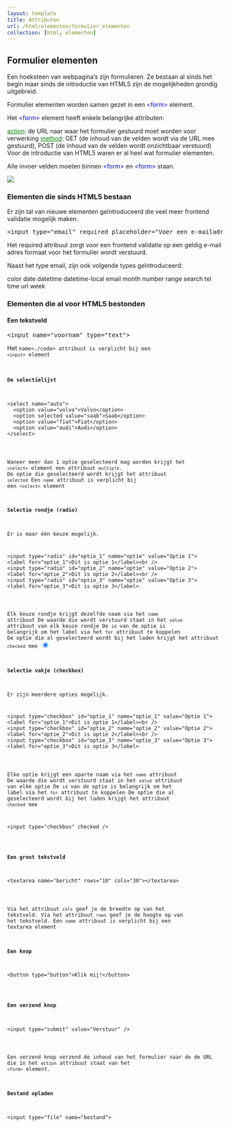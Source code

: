 ```yaml
---
layout: template
title: Attributen
url: /html/elementen/formulier_elementen
collection: [html, elementen]
---
```


## Formulier elementen

Een hoeksteen van webpagina’s zijn formulieren. Ze bestaan al sinds het begin maar sinds de introductie van HTML5 zijn de mogelijkheden grondig uitgebreid.

Formulier elementen worden samen gezet in een <span style="color: blue">&lt;form&gt;</span> element.

Het <span style="color: blue">&lt;form&gt;</span> element heeft enkele belangrijke attributen:

<span style="color: green"><u>action</u></span>: de URL naar waar het formulier gestuurd moet worden voor verwerking
<span style="color: green"><u>method</u></span>: GET (de inhoud van de velden wordt via de URL mee gestuurd), POST (de inhoud van de velden wordt onzichtbaar verstuurd)
Voor de introductie van HTML5 waren er al heel wat formulier elementen.

Alle invoer velden moeten binnen <span style="color: blue">&lt;form&gt;</span> en <span style="color: blue">&lt;form&gt;</span> staan.

<img src="{{ '/html/elementen/images/form_html.png' | relative_url}}" />

### Elementen die sinds HTML5 bestaan
Er zijn tal van nieuwe elementen geïntroduceerd die veel meer frontend validatie mogelijk maken.

<pre data-enlighter-language="html">
&lt;input type=&quot;email&quot; required placeholder=&quot;Voer een e-mailadres in&quot; /&gt;
</pre>

Het required attribuut zorgt voor een frontend validatie op een geldig e-mail adres formaat voor het formulier wordt verstuurd.

Naast het type email, zijn ook volgende types geïntroduceerd:

color
date
datetime
datetime-local
email
month
number
range
search
tel
time
url
week

### Elementen die al voor HTML5 bestonden
#### Een tekstveld
<pre data-enlighter-language="html">
&lt;input name=&quot;voornam&quot; type=&quot;text&quot;&gt;
</pre>
Het <code>name<./code> attribuut is verplicht bij een <code>&lt;input&gt;</code> element

#### De selectielijst
<pre data-enlighter-language="html">
&lt;select name=&quot;auto&quot;&gt; 
  &lt;option value=&quot;volvo&quot;&gt;Volvo&lt;/option&gt; 
  &lt;option selected value=&quot;saab&quot;&gt;Saab&lt;/option&gt; 
  &lt;option value=&quot;fiat&quot;&gt;Fiat&lt;/option&gt; 
  &lt;option value=&quot;audi&quot;&gt;Audi&lt;/option&gt; 
&lt;/select&gt;
</pre>
Waneer meer dan 1 optie geselecteerd mag worden krijgt het <code>&lt;select&gt;</code> element een attribuut <code>multiple</code>.
De optie die geselecteerd wordt krijgt het attribuut <code>selected</code>
Een <code>name</code> attribuut is verplicht bij een <code>&lt;select&gt;</code> element

#### Selectie rondje (radio)
Er is maar één keuze mogelijk.

<pre data-enlighter-language="html">
&lt;input type=&quot;radio&quot; id=&quot;optie_1&quot; name=&quot;optie&quot; value=&quot;Optie 1&quot;&gt; 
&lt;label for=&quot;optie_1&quot;&gt;Dit is optie 1&lt;/label&gt;&lt;br /&gt; 
&lt;input type=&quot;radio&quot; id=&quot;optie_2&quot; name=&quot;optie&quot; value=&quot;Optie 2&quot;&gt; 
&lt;label for=&quot;optie_2&quot;&gt;Dit is optie 2&lt;/label&gt;&lt;br /&gt; 
&lt;input type=&quot;radio&quot; id=&quot;optie_3&quot; name=&quot;optie&quot; value=&quot;Optie 3&quot;&gt; 
&lt;label for=&quot;optie_3&quot;&gt;Dit is optie 3&lt;/label&gt;
</pre>

Elk keuze rondje krijgt dezelfde naam via het <code>name</code> attribuut
De waarde die wordt verstuurd staat in het <code>value</code> attribuut van elk keuze rondje
De <code>id</code> van de optie is belangrijk om het label via het <code>for</code> attribuut te koppelen
De optie die al geselecteerd wordt bij het laden krijgt het attribuut <code>checked</code> mee
<input type="radio" checked />

#### Selectie vakje (checkbox)
Er zijn meerdere opties mogelijk.

<pre data-enlighter-language="html">
&lt;input type=&quot;checkbox&quot; id=&quot;optie_1&quot; name=&quot;optie_1&quot; value=&quot;Optie 1&quot;&gt; 
&lt;label for=&quot;optie_1&quot;&gt;Dit is optie 1&lt;/label&gt;&lt;br /&gt; 
&lt;input type=&quot;checkbox&quot; id=&quot;optie_2&quot; name=&quot;optie_2&quot; value=&quot;Optie 2&quot;&gt; 
&lt;label for=&quot;optie_2&quot;&gt;Dit is optie 2&lt;/label&gt;&lt;br /&gt; 
&lt;input type=&quot;checkbox&quot; id=&quot;optie_3&quot; name=&quot;optie_3&quot; value=&quot;Optie 3&quot;&gt; 
&lt;label for=&quot;optie_3&quot;&gt;Dit is optie 3&lt;/label&gt;
</pre>

Elke optie krijgt een aparte naam via het <code>name</code> attribuut
De waarde die wordt verstuurd staat in het <code>value</code> attribuut van elke optie
De <code>id</code> van de optie is belangrijk om het label via het <code>for</code> attribuut te koppelen
De optie die al geselecteerd wordt bij het laden krijgt het attribuut <code>checked</code> mee

<pre data-enlighter-language="html">
&lt;input type=&quot;checkbox&quot; checked /&gt;
</pre>

#### Een groot tekstveld
<pre data-enlighter-language="html">
&lt;textarea name=&quot;bericht&quot; rows=&quot;10&quot; cols=&quot;30&quot;&gt;&lt;/textarea&gt;
</pre>

Via het attribuut <code>cols</code> geef je de breedte op van het tekstveld.
Via het attribuut <code>rows</code> geef je de hoogte op van het tekstveld.
Een <code>name</code> attribuut is verplicht bij een textarea element

#### Een knop
<pre data-enlighter-language="html">
&lt;button type=&quot;button&quot;&gt;Klik mij!&lt;/button&gt;
</pre>

#### Een verzend knop
<pre data-enlighter-language="html">
&lt;input type=&quot;submit&quot; value=&quot;Verstuur&quot; /&gt;
</pre>
Een verzend knop verzend de inhoud van het formulier naar de de URL die in het <code>action</code> attribuut staat van het <code>&lt;form&gt;</code> element.

#### Bestand opladen
<pre data-enlighter-language="html">
&lt;input type=&quot;file&quot; name=&quot;bestand&quot;&gt;
</pre>

